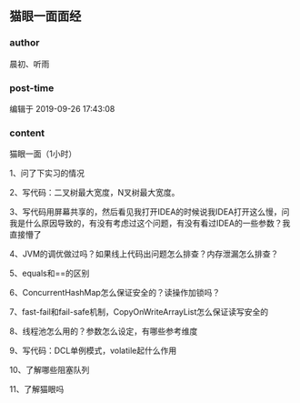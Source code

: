 ## 猫眼一面面经
### author 
晨初、听雨
### post-time 

编辑于  2019-09-26 17:43:08
### content 
<div class="post-topic-des nc-post-content">
 <p>
  猫眼一面（1小时）
 </p>
 <p>
  1、问了下实习的情况
 </p>
 <p>
  2、写代码：二叉树最大宽度，N叉树最大宽度。
 </p>
 <p>
  3、写代码用屏幕共享的，然后看见我打开IDEA的时候说我IDEA打开这么慢，问我是什么原因导致的，有没有考虑过这个问题，有没有看过IDEA的一些参数？我直接懵了
 </p>
 <p>
  4、JVM的调优做过吗？如果线上代码出问题怎么排查？内存泄漏怎么排查？
 </p>
 <p>
  5、equals和==的区别
 </p>
 <p>
  6、ConcurrentHashMap怎么保证安全的？读操作加锁吗？
 </p>
 <p>
  7、fast-fail和fail-safe机制，CopyOnWriteArrayList怎么保证读写安全的
 </p>
 <p>
  8、线程池怎么用的？参数怎么设定，有哪些参考维度
 </p>
 <p>
  9、写代码：DCL单例模式，volatile起什么作用
 </p>
 <p>
  10、了解哪些阻塞队列
 </p>
 <p>
  11、了解猫眼吗
 </p>
</div>
